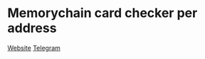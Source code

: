 # Memorychain card checker per address

[Website](https://crypt0biwan.github.io/memorychain)
[Telegram](https://t.me/+Qe4ZmovjC2wq18C6)
